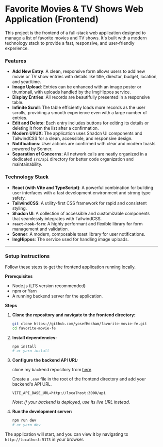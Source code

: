 # Favorite Movies & TV Shows Web Application (Frontend)

This project is the frontend of a full-stack web application designed to manage a list of favorite movies and TV shows. It's built with a modern technology stack to provide a fast, responsive, and user-friendly experience.

### Features

- **Add New Entry**: A clean, responsive form allows users to add new movie or TV show entries with details like title, director, budget, location, and year/time.
- **Image Upload**: Entries can be enhanced with an image poster or thumbnail, with uploads handled by the ImgHippos service.
- **Display Entries**: All records are beautifully presented in a responsive table.
- **Infinite Scroll**: The table efficiently loads more records as the user scrolls, providing a smooth experience even with a large number of entries.
- **Edit and Delete**: Each entry includes buttons for editing its details or deleting it from the list after a confirmation.
- **Modern UI/UX**: The application uses Shadcn UI components and TailwindCSS for a clean, accessible, and responsive design.
- **Notifications**: User actions are confirmed with clear and modern toasts powered by Sonner.
- **Separation of Concerns**: All network calls are neatly organized in a dedicated `src/api` directory for better code organization and maintainability.

### Technology Stack

- **React (with Vite and TypeScript)**: A powerful combination for building user interfaces with a fast development environment and strong type safety.
- **TailwindCSS**: A utility-first CSS framework for rapid and consistent styling.
- **Shadcn UI**: A collection of accessible and customizable components that seamlessly integrates with TailwindCSS.
- **`react-hook-form`**: A highly performant and flexible library for form management and validation.
- **Sonner**: A modern, composable toast library for user notifications.
- **ImgHippos**: The service used for handling image uploads.

---

### Setup Instructions

Follow these steps to get the frontend application running locally.

**Prerequisites**

- Node.js (LTS version recommended)
- npm or Yarn
- A running backend server for the application.

**Steps**

1.  **Clone the repository and navigate to the frontend directory:**

    ```bash
    git clone https://github.com/yosefHesham/favorite-movie-fe.git
    cd favorite-movie-fe
    ```

2.  **Install dependencies:**

    ```bash
    npm install
    # or yarn install
    ```

3.  **Configure the backend API URL:**

    clone my backend repository from [here](https://github.com/yosefHesham/favorite-movie-be).

    Create a `.env` file in the root of the frontend directory and add your backend's API URL.

    ```env
    VITE_API_BASE_URL=http://localhost:3000/api
    ```

    _Note: If your backend is deployed, use its live URL instead._

4.  **Run the development server:**

    ```bash
    npm run dev
    # or yarn dev
    ```

The application will start, and you can view it by navigating to `http://localhost:5173` in your browser.
